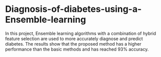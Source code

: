 # Diagnosis-of-diabetes-using-a-Ensemble-learning
In this project, Ensemble learning algorithms with a combination of hybrid feature selection are used to more accurately diagnose and predict diabetes. The results show that the proposed method has a higher performance than the basic methods and has reached 93% accuracy.
